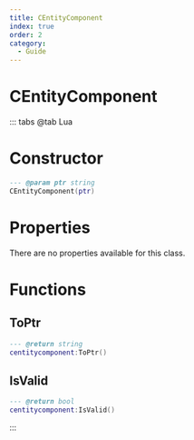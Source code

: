 ```yaml
---
title: CEntityComponent
index: true
order: 2
category:
  - Guide
---
```


# CEntityComponent

::: tabs
@tab Lua
# Constructor
```lua
--- @param ptr string
CEntityComponent(ptr)
```
# Properties
There are no properties available for this class.
# Functions
## ToPtr
```lua
--- @return string
centitycomponent:ToPtr()
```
## IsValid
```lua
--- @return bool
centitycomponent:IsValid()
```

:::